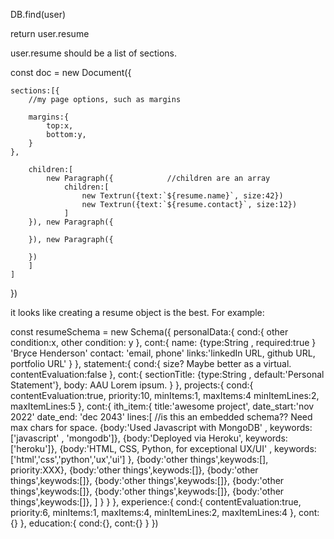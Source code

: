 

DB.find(user)

return user.resume

user.resume should be a list of sections.



const doc = new Document({

    sections:[{
        //my page options, such as margins 

        margins:{
            top:x,
            bottom:y,
        }
    },

        children:[
            new Paragraph({            //children are an array
                children:[ 
                    new Textrun({text:`${resume.name}`, size:42})
                    new Textrun({text:`${resume.contact}`, size:12})
                ]
        }), new Paragraph({

        }), new Paragraph({

        })
        ]
    ]
})

it looks like creating a resume object is the best. For example:

const resumeSchema = new Schema({
        personalData:{
            cond:{
                other condition:x,
                other condition: y
            },
            cont:{
                name: {type:String , required:true } 'Bryce Henderson'
                contact: 'email, phone'
                links:'linkedIn URL, github URL, portfolio URL'
            }
        },
        statement:{
            cond:{
                size? Maybe better as a virtual.
                contentEvaluation:false
            },
            cont:{
                sectionTitle: {type:String , default:'Personal Statement'},
                body: AAU Lorem ipsum.
            }
        },
        projects:{
            cond:{
                contentEvaluation:true,
                priority:10,
                minItems:1,
                maxItems:4
                minItemLines:2,
                maxItemLines:5
            },
            cont:{
                ith_item:{
                    title:'awesome project',
                    date_start:'nov 2022'
                    date_end: 'dec 2043'
                    lines:[
                        //is this an embedded schema?? Need max chars for space.
                        {body:'Used Javascript with MongoDB' , keywords:['javascript' , 'mongodb']},
                        {body:'Deployed via Heroku', keywords:['heroku']},
                        {body:'HTML, CSS, Python, for exceptional UX/UI' , keywords:['html','css','python','ux','ui'] },
                        {body:'other things',keywods:[], priority:XXX},
                        {body:'other things',keywods:[]},
                        {body:'other things',keywods:[]},
                        {body:'other things',keywods:[]},
                        {body:'other things',keywods:[]},
                        {body:'other things',keywods:[]},
                        {body:'other things',keywods:[]},
                    ]
                }
            }
        },
        experience:{
            cond:{
                contentEvaluation:true,
                priority:6,
                minItems:1,
                maxItems:4,
                minItemLines:2,
                maxItemLines:4
            },
            cont:{}
        },
        education:{
            cond:{},
            cont:{}
        }
})